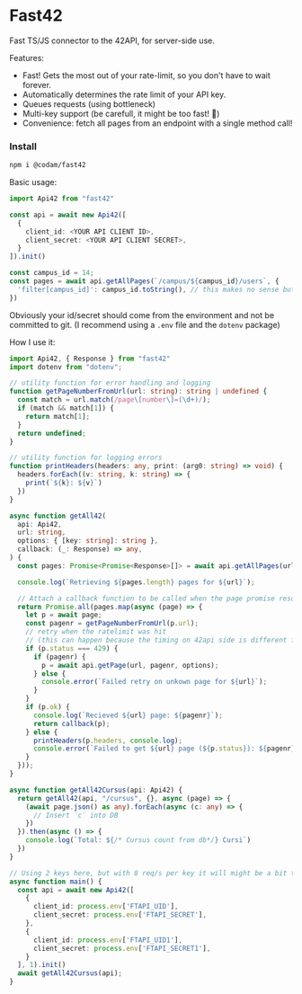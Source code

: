 # Fast42

Fast TS/JS connector to the 42API, for server-side use.

Features:
- Fast! Gets the most out of your rate-limit, so you don't have to wait forever.
- Automatically determines the rate limit of your API key.
- Queues requests (using bottleneck)
- Multi-key support (be carefull, it might be too fast! 🚀)
- Convenience: fetch all pages from an endpoint with a single method call!


### Install
```sh
npm i @codam/fast42
```

Basic usage:

```ts
import Api42 from "fast42"

const api = await new Api42([
  {
    client_id: <YOUR API CLIENT ID>,
    client_secret: <YOUR API CLIENT SECRET>,
  }
]).init()

const campus_id = 14;
const pages = await api.getAllPages(`/campus/${campus_id}/users`, {
  'filter[campus_id]': campus_id.toString(), // this makes no sense but it gives an example of using options
})
```

Obviously your id/secret should come from the environment and not be committed to git. (I recommend using a `.env` file and the `dotenv` package)

How I use it:

```ts
import Api42, { Response } from "fast42"
import dotenv from "dotenv";

// utility function for error handling and logging
function getPageNumberFromUrl(url: string): string | undefined {
  const match = url.match(/page\[number\]=(\d+)/);
  if (match && match[1]) {
    return match[1];
  }
  return undefined;
}

// utility function for logging errors
function printHeaders(headers: any, print: (arg0: string) => void) {
  headers.forEach((v: string, k: string) => {
    print(`${k}: ${v}`)
  })
}

async function getAll42(
  api: Api42,
  url: string,
  options: { [key: string]: string },
  callback: (_: Response) => any,
) {
  const pages: Promise<Promise<Response>[]> = await api.getAllPages(url, options);

  console.log(`Retrieving ${pages.length} pages for ${url}`);

  // Attach a callback function to be called when the page promise resolves
  return Promise.all(pages.map(async (page) => {
    let p = await page;
    const pagenr = getPageNumberFromUrl(p.url);
    // retry when the ratelimit was hit
    // (this can happen because the timing on 42api side is different from the timing of the fast42 ratelimiter)
    if (p.status === 429) {
      if (pagenr) {
        p = await api.getPage(url, pagenr, options);
      } else {
        console.error(`Failed retry on unkown page for ${url}`);
      }
    }
    if (p.ok) {
      console.log(`Recieved ${url} page: ${pagenr}`);
      return callback(p);
    } else {
      printHeaders(p.headers, console.log);
      console.error(`Failed to get ${url} page (${p.status}): ${pagenr}`);
    }
  }));
}

async function getAll42Cursus(api: Api42) {
  return getAll42(api, "/cursus", {}, async (page) => {
    (await page.json() as any).forEach(async (c: any) => {
      // Insert `c` into DB
    })
  }).then(async () => {
    console.log(`Total: ${/* Cursus count from db*/} Cursi`)
  })
}

// Using 2 keys here, but with 8 req/s per key it will might be a bit too fast ;)
async function main() {
  const api = await new Api42([
    {
      client_id: process.env['FTAPI_UID'],
      client_secret: process.env['FTAPI_SECRET'],
    },
    {
      client_id: process.env['FTAPI_UID1'],
      client_secret: process.env['FTAPI_SECRET1'],
    }
  ], 1).init()
  await getAll42Cursus(api);
}
```

